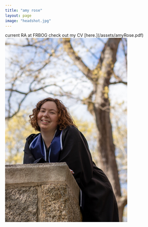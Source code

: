 ```yaml
---
title: "amy rose"
layout: page
image: "headshot.jpg"
---
```


<div class="row">
  <div class="col-md-8" markdown="1">
  current RA at FRBOG
  check out my CV [here.](/assets/amyRose.pdf)
  </div>
  <div class="col-md-4" markdown="1">
  <!-- ![headshot](/assets/headshot.jpg) -->
  <img height="600px" class="center-block" src="/assets/headshot.jpg">
  </div>
</div>

